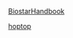 [BiostarHandbook](https://www.biostarhandbook.com/)

[hoptop](https://www.jianshu.com/u/9ea40b5f607a)
